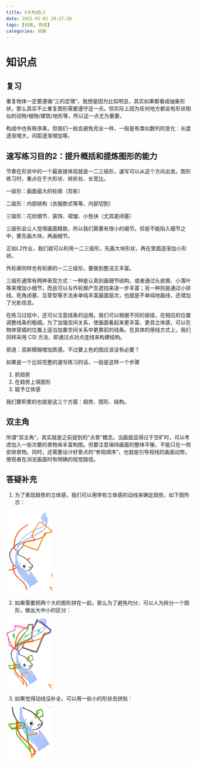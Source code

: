 ```yaml
---
title: k大构成L2
date: 2025-05-02 20:27:20
tags: [绘画, 构成]
categories: 绘画
---
```

# 知识点
## 复习
重复物体一定要遵循“三的定理”，我想是因为比较明显，其实如果都看成抽象形状，那么其实不止重复图形需要遵守这一点。但实际上因为任何地方都会有形状相似的动物/植物/建筑/地形等，所以这一点尤为重要。

构成中也有秩序美，但我们一般会避免完全一样，一般是有类似数列的变化：长度逐渐增大，间距逐渐增加等。

## 速写练习目的2：提升概括和提炼图形的能力
节奏在形状中的一个最直接体现就是一二三级形，速写可以从这个方向出发。图形练习时，重点在于大形状、转折处、长宽比。

一级形：画面最大的轮廓（剪影）

二级形：内部结构（衣服款式等等、内部切割）

三级形：花纹细节、装饰、褶皱、小色块（尤其是闭塞）

三级形会让人觉得画面精致，所以我们需要有很小的细节。但是不能陷入细节之中，要先画大块，再画细节。

正如L2作业，我们就可以利用一二三级形，先画大块形状，再在里面逐渐加小形状。

外轮廓同样也有轮廓的一二三级形，要做到整洁又丰富。

三级形通常有两种表现方式：一种是认真刻画细节结构，或者通过头皮屑、小落叶等来增加小细节，而且可以与外轮廓产生遮挡来进一步丰富；另一种则是通过小排线、死角闭塞、豆芽型等手法来单纯丰富画面层次，也就是不单纯地画线，还增加了光影信息。

在练习过程中，还可以注意线条的运用。我们可以根据不同的层级，在相应的位置调整线条的粗细。为了加强空间关系，使画面看起来更丰富、更具立体感，可以在物体穿插的位置上适当加重空间关系中更靠前的线条。在具体的用线方式上，我们同样采用 CSI 方法，即通过点对点连线来构建结构。

邪道：高斯模糊增加质感。不过要上色的图应该没有必要？

如果是一个比较完整的速写练习的话，一般是这样一个步骤
1. 抓趋势
2. 在趋势上填图形
3. 赋予立体感

我们要积累的也就是这三个方面：趋势、图形、结构。


## 双主角
所谓“双主角”，其实就是之前提到的“点景”概念。当画面显得过于空旷时，可以考虑加入一些次要的景物来丰富构图。但要注意保持画面的整体平衡，不能只在一侧安排景物。同时，还需要设计好景点的“参观顺序”，也就是引导视线的画面动势，使观者在浏览画面时有明确的视觉路径。

## 答疑补充
1. 为了表现趋势的立体感，我们可以用带有立体感的动线来确定趋势，如下图所示：
<img src="/illustrations/k大构成L2/1.jpg" alt="有立体感的动线" style="width: 25%;">

2. 如果需要把两个大的图形拼在一起，那么为了避免均分，可以人为拆分一个图形，做出大中小的区分：
<img src="/illustrations/k大构成L2/2.jpg" alt="大+大->大中小" style="width: 25%;">

3. 如果觉得动线没补全，可以用一些小的形状去拼贴：
<img src="/illustrations/k大构成L2/3.jpg" alt="补全动线" style="width: 25%;">